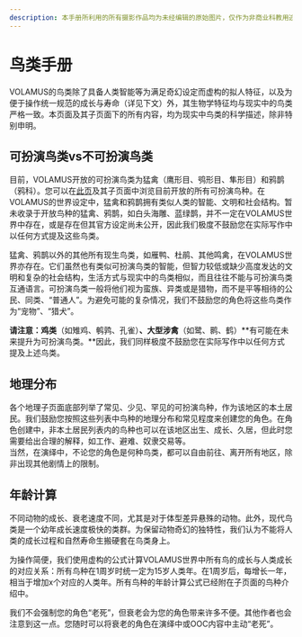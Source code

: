 ```yaml
---
description: 本手册所利用的所有摄影作品均为未经编辑的原始图片，仅作为非商业科教用途。若您不希望您的作品出现在此处，请您联系工作人员，我们将立即移除。
---
```


# 鸟类手册

VOLAMUS的鸟类除了具备人类智能等为满足奇幻设定而虚构的拟人特征，以及为便于操作统一规范的成长与寿命（详见下文）外，其生物学特征均与现实中的鸟类严格一致。本页面及其子页面下的所有内容，均为现实中鸟类的科学描述，除非特别申明。

## 可扮演鸟类vs不可扮演鸟类

目前，VOLAMUS开放的可扮演鸟类为猛禽（鹰形目、鸮形目、隼形目）和鸦鹊（鸦科）。您可以在[此页](species/)及其子页面中浏览目前开放的所有可扮演鸟种。在VOLAMUS的世界设定中，猛禽和鸦鹊拥有类似人类的智能、文明和社会结构。暂未收录于开放鸟种的猛禽、鸦鹊，如白头海雕、蓝绿鹊，并不一定在VOLAMUS世界中存在，或是存在但其官方设定尚未公开，因此我们极度不鼓励您在实际写作中以任何方式提及这些鸟类。

猛禽、鸦鹊以外的其他所有现生鸟类，如雁鸭、杜鹃、其他鸣禽，在VOLAMUS世界亦存在。它们虽然也有类似可扮演鸟类的智能，但智力较低或缺少高度发达的文明和复杂的社会结构，生活方式与现实中的鸟类相似，而且往往不能与可扮演鸟类互通语言。可扮演鸟类一般将他们视为蛮族、异类或是猎物，而不是平等相待的公民、同类、“普通人”。为避免可能的复杂情况，我们不鼓励您的角色将这些鸟类作为“宠物”、“猎犬”。

**请注意：鸡类**（如雉鸡、鹌鹑、孔雀）**、大型涉禽**（如鹭、鹮、鹤）**有可能在未来提升为可扮演鸟类。**因此，我们同样极度不鼓励您在实际写作中以任何方式提及上述鸟类。

## 地理分布

各个地理子页面底部列举了常见、少见、罕见的可扮演鸟种，作为该地区的本土居民。我们鼓励您按照这些列表中鸟种的地理分布和常见程度来创建您的角色。在角色创建中，非本土居民列表内的鸟种也可以在该地区出生、成长、久居，但此时您需要给出合理的解释，如工作、避难、奴隶交易等。  
当然，在演绎中，不论您的角色是何种鸟类，都可以自由前往、离开所有地区，除非出现其他剧情上的限制。

## 年龄计算

不同动物的成长、衰老速度不同，尤其是对于体型差异悬殊的动物。此外，现代鸟类是一个幼年成长速度极快的类群。为保留动物奇幻的独特性，我们认为不能将人类的成长过程和自然寿命生搬硬套在鸟类身上。

为操作简便，我们使用虚构的公式计算VOLAMUS世界中所有鸟的成长与人类成长的对应关系：所有鸟种在1周岁时统一定为15岁人类年。在1周岁后，每增长一年，相当于增加x个对应的人类年。所有鸟种的年龄计算公式已经附在子页面的鸟种介绍中。

我们不会强制您的角色“老死”，但衰老会为您的角色带来许多不便。其他作者也会注意到这一点。您随时可以将衰老的角色在演绎中或OOC内容中主动“老死”。

## 

